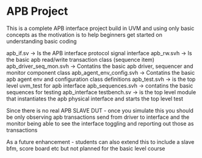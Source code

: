 APB Project
============
This is a complete APB interface project build in UVM and using only basic concepts as the motivation is to help beginners get started on understanding basic coding

apb_if.sv  ->  Is the APB interface protocol signal interface
apb_rw.svh ->  Is the basic apb read/write transaction class (sequence item)
apb_driver_seq_mon.svh -> Contatins the basic apb driver, sequencer and monitor component class
apb_agent_env_config.svh -> Contatins the basic  apb agent env and configuration class definitions
apb_test.svh ->  is the top level uvm_test for apb interface
apb_sequences.svh -> contatins the basic sequences for testing apb_interface
testbench.sv -> is the top level module that instantiates the apb physical interface and starts the top level test


Since there is no real APB SLAVE DUT - once you simulate this you should be only observing  apb transactions send from driver to interface and the monitor being able to see the interface toggling and reporting out those as transactions

As a future enhancement  - students can also extend this to include a slave bfm, score board etc  but not planned for the basic level course
